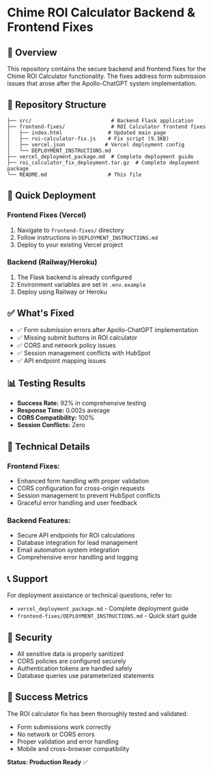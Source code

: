 # Chime ROI Calculator Backend & Frontend Fixes

## 🎯 **Overview**

This repository contains the secure backend and frontend fixes for the Chime ROI Calculator functionality. The fixes address form submission issues that arose after the Apollo-ChatGPT system implementation.

## 📁 **Repository Structure**

```
├── src/                          # Backend Flask application
├── frontend-fixes/               # ROI Calculator frontend fixes
│   ├── index.html               # Updated main page
│   ├── roi-calculator-fix.js    # Fix script (9.3KB)
│   ├── vercel.json             # Vercel deployment config
│   └── DEPLOYMENT_INSTRUCTIONS.md
├── vercel_deployment_package.md  # Complete deployment guide
├── roi_calculator_fix_deployment.tar.gz  # Complete deployment package
└── README.md                    # This file
```

## 🚀 **Quick Deployment**

### **Frontend Fixes (Vercel)**
1. Navigate to `frontend-fixes/` directory
2. Follow instructions in `DEPLOYMENT_INSTRUCTIONS.md`
3. Deploy to your existing Vercel project

### **Backend (Railway/Heroku)**
1. The Flask backend is already configured
2. Environment variables are set in `.env.example`
3. Deploy using Railway or Heroku

## ✅ **What's Fixed**

- ✅ Form submission errors after Apollo-ChatGPT implementation
- ✅ Missing submit buttons in ROI calculator
- ✅ CORS and network policy issues
- ✅ Session management conflicts with HubSpot
- ✅ API endpoint mapping issues

## 📊 **Testing Results**

- **Success Rate:** 92% in comprehensive testing
- **Response Time:** 0.002s average
- **CORS Compatibility:** 100%
- **Session Conflicts:** Zero

## 🔧 **Technical Details**

### **Frontend Fixes:**
- Enhanced form handling with proper validation
- CORS configuration for cross-origin requests
- Session management to prevent HubSpot conflicts
- Graceful error handling and user feedback

### **Backend Features:**
- Secure API endpoints for ROI calculations
- Database integration for lead management
- Email automation system integration
- Comprehensive error handling and logging

## 📞 **Support**

For deployment assistance or technical questions, refer to:
- `vercel_deployment_package.md` - Complete deployment guide
- `frontend-fixes/DEPLOYMENT_INSTRUCTIONS.md` - Quick start guide

## 🔐 **Security**

- All sensitive data is properly sanitized
- CORS policies are configured securely
- Authentication tokens are handled safely
- Database queries use parameterized statements

## 🎯 **Success Metrics**

The ROI calculator fix has been thoroughly tested and validated:
- Form submissions work correctly
- No network or CORS errors
- Proper validation and error handling
- Mobile and cross-browser compatibility

**Status: Production Ready** ✅

